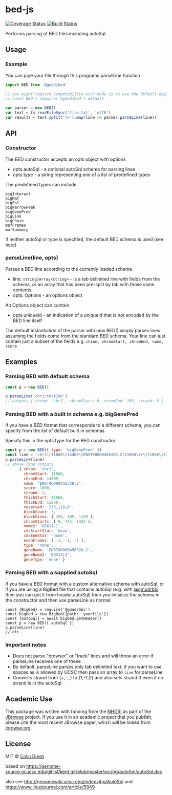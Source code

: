 # bed-js

[![Coverage Status](https://img.shields.io/codecov/c/github/GMOD/bed-js/master.svg?style=flat-square)](https://codecov.io/gh/GMOD/bed-js/branch/master)
[![Build Status](https://img.shields.io/github/actions/workflow/status/GMOD/bed-js/push.yml?branch=master&logo=github&style=for-the-badge)](https://github.com/GMOD/bed-js/actions)

Performs parsing of BED files including autoSql

## Usage

### Example

You can pipe your file through this programs parseLine function

```js
import BED from '@gmod/bed'

// you might require compatibility with node.js to use the default export with require e.g.
// const BED = require('@gmod/bed').default

var parser = new BED()
var text = fs.readFileSync('file.txt', 'utf8')
var results = text.split('\n').map(line => parser.parseLine(line))
```

## API

### Constructor

The BED constructor accepts an opts object with options

- opts.autoSql - a optional autoSql schema for parsing lines
- opts.type - a string representing one of a list of predefined types

The predefined types can include

    bigInteract
    bigMaf
    bigPsl
    bigNarrowPeak
    bigGenePred
    bigLink
    bigChain
    mafFrames
    mafSummary

If neither autoSql or type is specified, the default BED schema is used (see
[here](src/as/defaultBedSchema.as))

### parseLine(line, opts)

Parses a BED line according to the currently loaded schema

- line: `string|Array<string>` - is a tab delimited line with fields from the
  schema, or an array that has been pre-split by tab with those same contents
- opts: Options - an options object

An Options object can contain

- opts.uniqueId - an indication of a uniqueId that is not encoded by the BED
  line itself

The default instantiation of the parser with new BED() simply parses lines
assuming the fields come from the standard BED schema. Your line can just
contain just a subset of the fields e.g.
`chrom, chromStart, chromEnd, name, score`

## Examples

### Parsing BED with default schema

```js
const p = new BED()

p.parseLine('chr1\t0\t100')
// outputs { chrom: 'chr1', chromStart: 0, chromEnd: 100, strand: 0 }
```

### Parsing BED with a built in schema e.g. bigGenePred

If you have a BED format that corresponds to a different schema, you can specify
from the list of default built in schemas

Specify this in the opts.type for the BED constructor

```js
const p = new BED({ type: 'bigGenePred' })
const line = 'chr1\t11868\t14409\tENST00000456328.2\t1000\t+\t11868\t11868\t255,128,0\t3\t359,109,1189,\t0,744,1352,\tDDX11L1\tnone\tnone\t-1,-1,-1,\tnone\tENST00000456328.2\tDDX11L1\tnone'
p.parseLine(line)
// above line outputs
      { chrom: 'chr1',
        chromStart: 11868,
        chromEnd: 14409,
        name: 'ENST00000456328.2',
        score: 1000,
        strand: 1,
        thickStart: 11868,
        thickEnd: 11868,
        reserved: '255,128,0',
        blockCount: 3,
        blockSizes: [ 359, 109, 1189 ],
        chromStarts: [ 0, 744, 1352 ],
        name2: 'DDX11L1',
        cdsStartStat: 'none',
        cdsEndStat: 'none',
        exonFrames: [ -1, -1, -1 ],
        type: 'none',
        geneName: 'ENST00000456328.2',
        geneName2: 'DDX11L1',
        geneType: 'none' }
```

### Parsing BED with a supplied autoSql

If you have a BED format with a custom alternative schema with autoSql, or if
you are using a BigBed file that contains autoSql (e.g. with
[@gmod/bbi](https://github.com/gmod/bbi-js) then you can get it from
header.autoSql) then you initialize the schema in the constructor and then use
parseLine as normal

```
const {BigBed} = require('@gmod/bbi')
const bigbed = new BigBed({path: 'yourfile'})
const {autoSql} = await bigbed.getHeader()
const p = new BED({ autoSql })
p.parseLine(line)
// etc.
```

### Important notes

- Does not parse "browser" or "track" lines and will throw an error if parseLine
  receives one of these
- By default, parseLine parses only tab delimited text, if you want to use
  spaces as is allowed by UCSC then pass an array to `line` for parseLine
- Converts strand from {+,-,.} to {1,-1,0} and also sets strand 0 even if no
  strand is in the autoSql

## Academic Use

This package was written with funding from the [NHGRI](http://genome.gov) as
part of the [JBrowse](http://jbrowse.org) project. If you use it in an academic
project that you publish, please cite the most recent JBrowse paper, which will
be linked from [jbrowse.org](http://jbrowse.org).

## License

MIT © [Colin Diesh](https://github.com/cmdcolin)

based on
https://genome-source.gi.ucsc.edu/gitlist/kent.git/blob/master/src/hg/autoSql/autoSql.doc

also see http://genomewiki.ucsc.edu/index.php/AutoSql and
https://www.linuxjournal.com/article/5949
